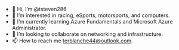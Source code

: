 - 👋 Hi, I’m @tsteven286
- 👀 I’m interested in racing, eSports, motorsports, and computers.
- 🌱 I’m currently learning Azure Fundamentals and Microsoft Azure Administrator. 
- 💞️ I’m looking to collaborate on networking and infrastructure.
- 📫 How to reach me terblanche44@outlook.com.

<!---
tsteven286/tsteven286 is a ✨ special ✨ repository because its `README.md` (this file) appears on your GitHub profile.
You can click the Preview link to take a look at your changes.
--->

